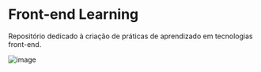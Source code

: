 # Front-end Learning
Repositório dedicado à criação de práticas de aprendizado em tecnologias front-end.

![image](https://github.com/DhBarboza/front-end-learning/assets/58331497/2ae3d8f3-8b18-4afb-9227-726b3aad3798)
